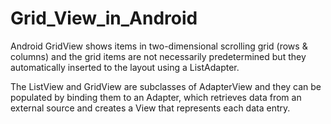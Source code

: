 # Grid_View_in_Android
Android GridView shows items in two-dimensional scrolling grid (rows & columns) and the
grid items are not necessarily predetermined but they automatically inserted to the layout using a ListAdapter.

The ListView and GridView are subclasses of AdapterView and they can be populated by binding them to an Adapter,
which retrieves data from an external source and creates a View that represents each data entry.
